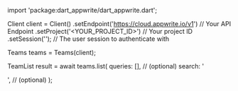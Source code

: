 import 'package:dart_appwrite/dart_appwrite.dart';

Client client = Client()
    .setEndpoint('https://cloud.appwrite.io/v1') // Your API Endpoint
    .setProject('<YOUR_PROJECT_ID>') // Your project ID
    .setSession(''); // The user session to authenticate with

Teams teams = Teams(client);

TeamList result = await teams.list(
    queries: [], // (optional)
    search: '<SEARCH>', // (optional)
);
